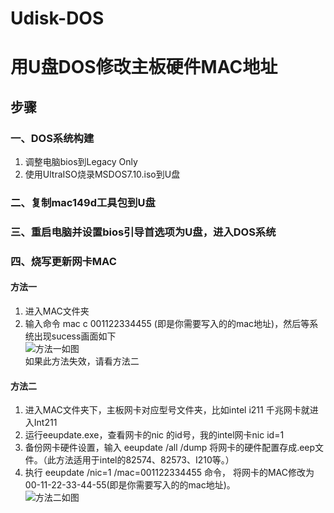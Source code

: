 # Udisk-DOS
# 用U盘DOS修改主板硬件MAC地址

## 步骤
### 一、DOS系统构建

1. 调整电脑bios到Legacy Only  
2. 使用UltraISO烧录MSDOS7.10.iso到U盘

### 二、复制mac149d工具包到U盘

### 三、重启电脑并设置bios引导首选项为U盘，进入DOS系统

### 四、烧写更新网卡MAC

#### 方法一
1. 进入MAC文件夹  
2. 输入命令 mac c 001122334455 (即是你需要写入的的mac地址)，然后等系统出现sucess画面如下  
![方法一如图](https://github.com/shen/SwiftNotes/blob/master/image/1.png)  
如果此方法失效，请看方法二  

#### 方法二
1. 进入MAC文件夹下，主板网卡对应型号文件夹，比如intel i211 千兆网卡就进入Int211  
2. 运行eeupdate.exe，查看网卡的nic 的id号，我的intel网卡nic id=1  
3. 备份网卡硬件设置，输入 eeupdate /all /dump 将网卡的硬件配置存成.eep文件。（此方法适用于intel的82574、82573、I210等。）  
4. 执行 eeupdate /nic=1 /mac=001122334455 命令， 将网卡的MAC修改为00-11-22-33-44-55(即是你需要写入的的mac地址)。  
![方法二如图](https://github.com/shen/SwiftNotes/blob/master/image/1.png)  
